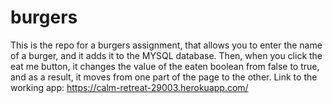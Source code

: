 # burgers

This is the repo for a burgers assignment, that allows you to enter the name of a burger, and it adds it to the MYSQL database. Then, when you click the eat me button, it changes the value of the eaten boolean from false to true, and as a result, it moves from one part of the page to the other. Link to the working app: https://calm-retreat-29003.herokuapp.com/